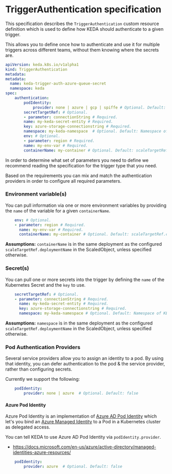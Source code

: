 # TriggerAuthentication specification

This specification describes the `TriggerAuthentication` custom resource definition which is used to define how KEDA should authenticate to a given trigger.

This allows you to define once how to authenticate and use it for multiple triggers across different teams, without them knowing where the secrets are.

```yaml
apiVersion: keda.k8s.io/v1alpha1
kind: TriggerAuthentication
metadata:
metadata:
  name: keda-trigger-auth-azure-queue-secret
  namespace: keda
spec:
    authentication:
        podIdentity:
            provider: none | azure | gcp | spiffe # Optional. Default: none
        secretTargetRef: # Optional.
        - parameter: connectionString # Required.
        name: my-keda-secret-entity # Required.
        key: azure-storage-connectionstring # Required.
        namespace: my-keda-namespace  # Optional. Default: Namespace of KEDA
        env: # Optional.
        - parameter: region # Required.
        name: my-env-var # Required.
        containerName: my-container # Optional. Default: scaleTargetRef.containerName of ScaledObject
```

In order to determine what set of parameters you need to define we recommend reading the specification for the trigger type that you need.

Based on the requirements you can mix and match the authentication providers in order to configure all required parameters.

### Environment variable(s)

You can pull information via one or more environment variables by providing the `name` of the variable for a given `containerName`.

```yaml
    env: # Optional.
    - parameter: region # Required.
      name: my-env-var # Required.
      containerName: my-container # Optional. Default: scaleTargetRef.containerName of ScaledObject
```

**Assumptions:** `containerName` is in the same deployment as the configured `scaleTargetRef.deploymentName` in the ScaledObject, unless specified otherwise.

### Secret(s)

You can pull one or more secrets into the trigger by defining the `name` of the Kubernetes Secret and the `key` to use.

```yaml
    secretTargetRef: # Optional.
    - parameter: connectionString # Required.
      name: my-keda-secret-entity # Required.
      key: azure-storage-connectionstring # Required.
      namespace: my-keda-namespace # Optional. Default: Namespace of KEDA
```
**Assumptions:** `namespace` is in the same deployment as the configured `scaleTargetRef.deploymentName` in the ScaledObject, unless specified otherwise.

### Pod Authentication Providers

Several service providers allow you to assign an identity to a pod. By using that identity, you can defer authentication to the pod & the service provider, rather than configuring secrets.

Currently we support the following:

```yaml
    podIdentity:
        provider: none | azure  # Optional. Default: false
```

#### Azure Pod Identity

Azure Pod Identity is an implementation of [Azure AD Pod Identity](https://github.com/Azure/aad-pod-identity) which let's you bind an [Azure Managed Identity](https://docs.microsoft.com/en-us/azure/active-directory/managed-identities-azure-resources/) to a Pod in a Kubernetes cluster as delegated access.

You can tell KEDA to use Azure AD Pod Identity via `podIdentity.provider`.

 - https://docs.microsoft.com/en-us/azure/active-directory/managed-identities-azure-resources/
```yaml
    podIdentity:
        provider: azure  # Optional. Default: false
```